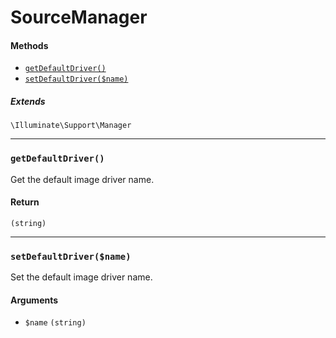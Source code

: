 SourceManager
=====================


#### Methods

- [`getDefaultDriver()`](#getDefaultDriver)
- [`setDefaultDriver($name)`](#setDefaultDriver)

##### Extends

`\Illuminate\Support\Manager`


---

### <a name="getDefaultDriver" id="getDefaultDriver"></a> `getDefaultDriver()`

Get the default image driver name.

#### Return
`(string)`

---

### <a name="setDefaultDriver" id="setDefaultDriver"></a> `setDefaultDriver($name)`

Set the default image driver name.

#### Arguments
- `$name` `(string)` 

